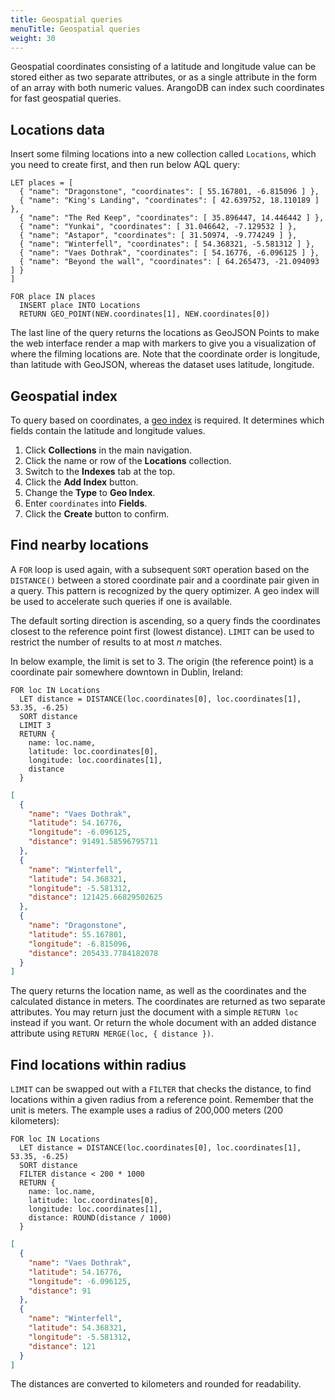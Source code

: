 ```yaml
---
title: Geospatial queries
menuTitle: Geospatial queries
weight: 30
---
```

Geospatial coordinates consisting of a latitude and longitude value
can be stored either as two separate attributes, or as a single
attribute in the form of an array with both numeric values.
ArangoDB can index such coordinates for fast geospatial queries.

## Locations data

Insert some filming locations into a new collection called `Locations`,
which you need to create first, and then run below AQL query:

```aql
LET places = [
  { "name": "Dragonstone", "coordinates": [ 55.167801, -6.815096 ] },
  { "name": "King's Landing", "coordinates": [ 42.639752, 18.110189 ] },
  { "name": "The Red Keep", "coordinates": [ 35.896447, 14.446442 ] },
  { "name": "Yunkai", "coordinates": [ 31.046642, -7.129532 ] },
  { "name": "Astapor", "coordinates": [ 31.50974, -9.774249 ] },
  { "name": "Winterfell", "coordinates": [ 54.368321, -5.581312 ] },
  { "name": "Vaes Dothrak", "coordinates": [ 54.16776, -6.096125 ] },
  { "name": "Beyond the wall", "coordinates": [ 64.265473, -21.094093 ] }
]

FOR place IN places
  INSERT place INTO Locations
  RETURN GEO_POINT(NEW.coordinates[1], NEW.coordinates[0])
```

The last line of the query returns the locations as GeoJSON Points to make the
web interface render a map with markers to give you a visualization of where
the filming locations are. Note that the coordinate order is longitude, than
latitude with GeoJSON, whereas the dataset uses latitude, longitude.
 
## Geospatial index

To query based on coordinates, a [geo index](../../index-and-search/indexing/working-with-indexes/geo-spatial-indexes.md)
is required. It determines which fields contain the latitude and longitude
values.

1. Click **Collections** in the main navigation.
2. Click the name or row of the **Locations** collection.
3. Switch to the **Indexes** tab at the top.
4. Click the **Add Index** button.
5. Change the **Type** to **Geo Index**.
6. Enter `coordinates` into **Fields**.
7. Click the **Create** button to confirm.

## Find nearby locations

A `FOR` loop is used again, with a subsequent `SORT` operation based on the
`DISTANCE()` between a stored coordinate pair and a coordinate pair given in a query.
This pattern is recognized by the query optimizer. A geo index will be used to
accelerate such queries if one is available.

The default sorting direction is ascending, so a query finds the coordinates
closest to the reference point first (lowest distance). `LIMIT` can be used
to restrict the number of results to at most *n* matches.

In below example, the limit is set to 3. The origin (the reference point) is
a coordinate pair somewhere downtown in Dublin, Ireland:

```aql
FOR loc IN Locations
  LET distance = DISTANCE(loc.coordinates[0], loc.coordinates[1], 53.35, -6.25)
  SORT distance
  LIMIT 3
  RETURN {
    name: loc.name,
    latitude: loc.coordinates[0],
    longitude: loc.coordinates[1],
    distance
  }
```

```json
[
  {
    "name": "Vaes Dothrak",
    "latitude": 54.16776,
    "longitude": -6.096125,
    "distance": 91491.58596795711
  },
  {
    "name": "Winterfell",
    "latitude": 54.368321,
    "longitude": -5.581312,
    "distance": 121425.66829502625
  },
  {
    "name": "Dragonstone",
    "latitude": 55.167801,
    "longitude": -6.815096,
    "distance": 205433.7784182078
  }
]
```

The query returns the location name, as well as the coordinates and the
calculated distance in meters. The coordinates are returned as two separate
attributes. You may return just the document with a simple `RETURN loc` instead
if you want. Or return the whole document with an added distance attribute using
`RETURN MERGE(loc, { distance })`.

## Find locations within radius

`LIMIT` can be swapped out with a `FILTER` that checks the distance, to find
locations within a given radius from a reference point. Remember that the unit
is meters. The example uses a radius of 200,000 meters (200 kilometers):

```aql
FOR loc IN Locations
  LET distance = DISTANCE(loc.coordinates[0], loc.coordinates[1], 53.35, -6.25)
  SORT distance
  FILTER distance < 200 * 1000
  RETURN {
    name: loc.name,
    latitude: loc.coordinates[0],
    longitude: loc.coordinates[1],
    distance: ROUND(distance / 1000)
  }
```

```json
[
  {
    "name": "Vaes Dothrak",
    "latitude": 54.16776,
    "longitude": -6.096125,
    "distance": 91
  },
  {
    "name": "Winterfell",
    "latitude": 54.368321,
    "longitude": -5.581312,
    "distance": 121
  }
]
```

The distances are converted to kilometers and rounded for readability.
